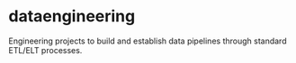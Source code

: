 # dataengineering
Engineering projects to build and establish data pipelines through standard ETL/ELT processes.
